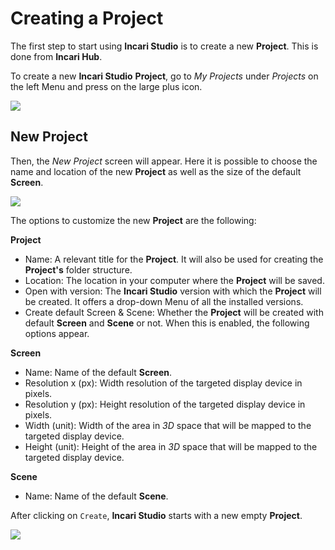# Creating a Project

The first step to start using **Incari Studio** is to create a new **Project**. This is done from **Incari Hub**.

To create a new **Incari Studio** **Project**, go to *My Projects* under *Projects* on the left Menu and press on the large plus icon.

![](../.gitbook/assets/create-projects_v2_green.png)

## New Project

Then, the *New Project* screen will appear. Here it is possible to choose the name and location of the new **Project** as well as the size of the default **Screen**.

![](../.gitbook/assets/create-projects2_v2.png) 

The options to customize the new **Project** are the following:

**Project**

 * Name: A relevant title for the **Project**. It will also be used for creating the **Project's** folder structure.
 * Location: The location in your computer where the **Project** will be saved.
 * Open with version: The **Incari Studio** version with which the **Project** will be created. It offers a drop-down Menu of all the installed versions.
 * Create default Screen & Scene: Whether the **Project** will be created with default **Screen** and **Scene** or not. When this is enabled, the following options appear.
  
**Screen**

 * Name: Name of the default **Screen**.
 * Resolution x (px): Width resolution of the targeted display device in pixels.
 * Resolution y (px): Height resolution of the targeted display device in pixels.
 * Width (unit): Width of the area in *3D* space that will be mapped to the targeted display device.
 * Height (unit): Height of the area in *3D* space that will be mapped to the targeted display device.

**Scene**

 * Name: Name of the default **Scene**.


After clicking on `Create`, **Incari Studio** starts with a new empty **Project**.

![](../.gitbook/assets/empty-project.png)